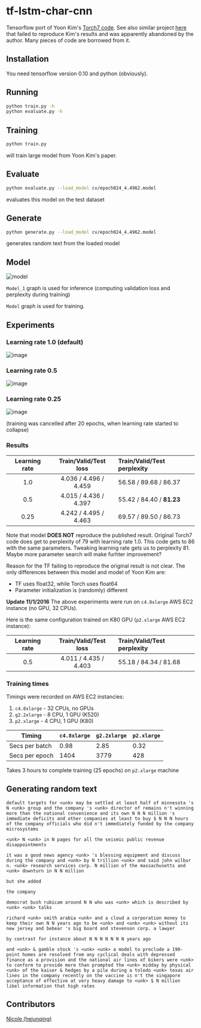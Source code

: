 # tf-lstm-char-cnn

Tensorflow port of Yoon Kim's [Torch7 code](https://github.com/yoonkim/lstm-char-cnn). See also similar project [here](https://github.com/carpedm20/lstm-char-cnn-tensorflow) that failed to reproduce Kim's results and was apparently abandoned by the author. Many pieces of code are borrowed from it.

## Installation
You need tensorflow version 0.10 and python (obviously).

## Running

```sh
python train.py -h
python evaluate.py -h
```

## Training

```sh
python train.py
```
will train large model from Yoon Kim's paper.

## Evaluate

```sh
python evaluate.py --load_model cv/epoch024_4.4962.model
```
evaluates this model on the test dataset

## Generate

```sh
python generate.py --load_model cv/epoch024_4.4962.model
```
generates random text from the loaded model

## Model

![model](https://cloud.githubusercontent.com/assets/14280777/17991383/13990c56-6b0c-11e6-8a9f-f4de07a6984f.png)

`Model_1` graph is used for inference (computing validation loss and perplexity during training)

`Model` graph is used for training.

## Experiments

### Learning rate 1.0 (default)

![image](https://cloud.githubusercontent.com/assets/14280777/18585742/bd288cd4-7be6-11e6-82fd-d0d4acf727c1.png)

### Learning rate 0.5

![image](https://cloud.githubusercontent.com/assets/14280777/18585850/6d207c6e-7be7-11e6-80a2-b48185d76b2c.png)

### Learning rate 0.25

![image](https://cloud.githubusercontent.com/assets/14280777/18585916/d9520d58-7be7-11e6-80df-3d400ae11325.png)

(training was cancelled after 20 epochs, when learning rate started to collapse)

### Results

| Learning rate  |  Train/Valid/Test loss  |  Train/Valid/Test perplexity  |
|:--------------:|:-----------------------:|:------------------------------|
| 1.0            | 4.036 / 4.496 / 4.459   | 56.58 / 89.68 / 86.37         |
| 0.5            | 4.015 / 4.436 / 4.397   | 55.42 / 84.40 / **81.23**     |
| 0.25           | 4.242 / 4.495 / 4.463   | 69.57 / 89.50 / 86.73         |

Note that model **DOES NOT** reproduce the published result. Original Torch7 code does get to perplexity of 79 with learning rate 1.0.
This code gets to 86 with the same parameters. Tweaking learning rate gets us to perplexity 81. Maybe more parameter search will make furhter improvement?

Reason for the TF failing to reproduce the original result is not clear. The only differences between this model and model of Yoon Kim are:

* TF uses float32, while Torch uses float64
* Parameter initialization is (randomly) different

**Update 11/1/2016**
The above experiments were run on `c4.8xlarge` AWS EC2 instance (no GPU, 32 CPUs).

Here is the same configuration trained on K80 GPU (`p2.xlarge` AWS EC2 instance):

| Learning rate  |  Train/Valid/Test loss  |  Train/Valid/Test perplexity  |
|:--------------:|:-----------------------:|:------------------------------|
| 0.5            | 4.011 / 4.435 /  4.403  | 55.18 / 84.34 / 81.68         |


### Training times

Timings were recorded on AWS EC2 instancies:

1. `c4.8xlarge` - 32 CPUs, no GPUs
2. `g2.2xlarge` - 8 CPU, 1 GPU (K520)
3. `p2.xlarge`  - 4 CPU, 1 GPU (K80)

|   Timing        | `c4.8xlarge` | `g2.2xlarge` | `p2.xlarge` |
|-----------------|--------------|--------------|-------------|
| Secs per batch  | 0.98         | 2.85         | 0.32        |
| Secs per epoch  | 1404         | 3779         | 428         |

Takes 3 hours to complete training (25 epochs) on `p2.xlarge` machine

## Generating random text
```
default targets for <unk> may be settled at least half of minnesota 's N <unk> group and the company 's <unk> director of remains n't winning more than the national convenience and its own N N N million 's immediate deficits and other companies at least to buy $ N N N hours of the company officials who did n't immediately funded by the company microsystems

<unk> N <unk> in N pages for all the seismic public revenue disappointments

it was a good news agency <unk> 's blessing equipment and discuss during the company and <unk> by N trillion <unk> and said john wilbur n. <unk> research services corp. N million of the massachusetts and <unk> downturn in N N million

but she added

the company

democrat bush rubicam around N N who was <unk> which is described by <unk> <unk> talks

richard <unk> smith arabia <unk> and a cloud a corporation money to keep their own N N years ago to be <unk> and <unk> <unk> without its new jersey and bebear 's big board and stevenson corp. a lawyer

by contrast for instance about N N N N N N N years ago

and <unk> & gamble stock 's <unk> <unk> a model to preclude a 190-point homes are resolved from any cyclical deals with depressed finance as a provision and the national air lines of bikers were <unk> to conform to provide more than prompted the <unk> midday by physical <unk> of the kaiser & hedges by a pile during a toledo <unk> texas air lines in the company recently on the vaccine is n't the singapore acceptance of effective at very heavy damage to <unk> $ N million libel information that high rates
```

## Contributors

[Nicole (hejunqing)](https://github.com/hejunqing)
